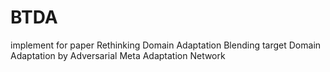 # BTDA
implement for paper Rethinking Domain Adaptation Blending target Domain Adaptation by Adversarial Meta Adaptation Network 
